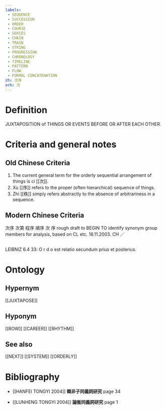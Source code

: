 ```yaml
---
labels: 
 - SEQUENCE
 - SUCCESSION
 - ORDER
 - COURSE
 - SERIES
 - CHAIN
 - TRAIN
 - STRING
 - PROGRESSION
 - CHRONOLOGY
 - TIMELINE
 - PATTERN
 - FLOW
 - FORMAL CONCATENATION
zh: 次序
och: 次
---
```


# Definition
JUXTAPOSITION of THINGS OR EVENTS BEFORE OR AFTER EACH OTHER.
# Criteria and general notes
## Old Chinese Criteria
1. The current general term for the orderly sequential arrangement of things is cì [[次]].
2. Xù [[序]] refers to the proper (often hierarchical) sequence of things.
3. Zhì [[秩]] simply refers abstractly to the absence of arbitrariness in a sequence.
## Modern Chinese Criteria
次序
次第
程序
順序
次
序
rough draft to BEGIN TO identify synonym group members for analysis, based on CL etc. 18.11.2003. CH ／
## 
LEIBNIZ 6.4 33: O r d o est relatio secundum prius et posterius.
# Ontology

## Hypernym
[[JUXTAPOSE]]
## Hyponym
[[ROW]]
[[CAREER]]
[[RHYTHM]]
## See also
[[NEXT]]
[[SYSTEM]]
[[ORDERLY]]
# Bibliography
- [[HANFEI TONGYI 2004]]
**韓非子同義詞研究** page 34

- [[LUNHENG TONGYI 2004]]
**論衡同義詞研究** page 1
